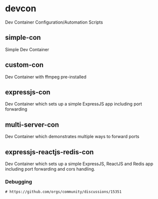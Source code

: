 # devcon
Dev Container Configuration/Automation Scripts

## simple-con
Simple Dev Container

## custom-con
Dev Container with ffmpeg pre-installed

## expressjs-con
Dev Container which sets up a simple ExpressJS app including port forwarding

## multi-server-con
Dev Container which demonstrates multiple ways to forward ports

## expressjs-reactjs-redis-con
Dev Container which sets up a simple ExpressJS, ReactJS and Redis app including port forwarding and cors handling.

### Debugging
```
# https://github.com/orgs/community/discussions/15351
```
